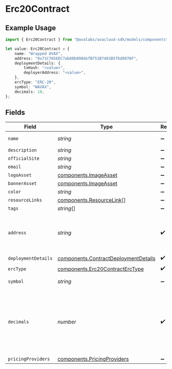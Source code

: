 # Erc20Contract

## Example Usage

```typescript
import { Erc20Contract } from "@avalabs/avacloud-sdk/models/components";

let value: Erc20Contract = {
    name: "Wrapped AVAX",
    address: "0x71C7656EC7ab88b098defB751B7401B5f6d8976F",
    deploymentDetails: {
        txHash: "<value>",
        deployerAddress: "<value>",
    },
    ercType: "ERC-20",
    symbol: "WAVAX",
    decimals: 18,
};
```

## Fields

| Field                                                                                                                                 | Type                                                                                                                                  | Required                                                                                                                              | Description                                                                                                                           | Example                                                                                                                               |
| ------------------------------------------------------------------------------------------------------------------------------------- | ------------------------------------------------------------------------------------------------------------------------------------- | ------------------------------------------------------------------------------------------------------------------------------------- | ------------------------------------------------------------------------------------------------------------------------------------- | ------------------------------------------------------------------------------------------------------------------------------------- |
| `name`                                                                                                                                | *string*                                                                                                                              | :heavy_minus_sign:                                                                                                                    | The contract name.                                                                                                                    | Wrapped AVAX                                                                                                                          |
| `description`                                                                                                                         | *string*                                                                                                                              | :heavy_minus_sign:                                                                                                                    | N/A                                                                                                                                   |                                                                                                                                       |
| `officialSite`                                                                                                                        | *string*                                                                                                                              | :heavy_minus_sign:                                                                                                                    | N/A                                                                                                                                   |                                                                                                                                       |
| `email`                                                                                                                               | *string*                                                                                                                              | :heavy_minus_sign:                                                                                                                    | N/A                                                                                                                                   |                                                                                                                                       |
| `logoAsset`                                                                                                                           | [components.ImageAsset](../../models/components/imageasset.md)                                                                        | :heavy_minus_sign:                                                                                                                    | N/A                                                                                                                                   |                                                                                                                                       |
| `bannerAsset`                                                                                                                         | [components.ImageAsset](../../models/components/imageasset.md)                                                                        | :heavy_minus_sign:                                                                                                                    | N/A                                                                                                                                   |                                                                                                                                       |
| `color`                                                                                                                               | *string*                                                                                                                              | :heavy_minus_sign:                                                                                                                    | N/A                                                                                                                                   |                                                                                                                                       |
| `resourceLinks`                                                                                                                       | [components.ResourceLink](../../models/components/resourcelink.md)[]                                                                  | :heavy_minus_sign:                                                                                                                    | N/A                                                                                                                                   |                                                                                                                                       |
| `tags`                                                                                                                                | *string*[]                                                                                                                            | :heavy_minus_sign:                                                                                                                    | N/A                                                                                                                                   |                                                                                                                                       |
| `address`                                                                                                                             | *string*                                                                                                                              | :heavy_check_mark:                                                                                                                    | A wallet or contract address in mixed-case checksum encoding.                                                                         | 0x71C7656EC7ab88b098defB751B7401B5f6d8976F                                                                                            |
| `deploymentDetails`                                                                                                                   | [components.ContractDeploymentDetails](../../models/components/contractdeploymentdetails.md)                                          | :heavy_check_mark:                                                                                                                    | N/A                                                                                                                                   |                                                                                                                                       |
| `ercType`                                                                                                                             | [components.Erc20ContractErcType](../../models/components/erc20contracterctype.md)                                                    | :heavy_check_mark:                                                                                                                    | N/A                                                                                                                                   |                                                                                                                                       |
| `symbol`                                                                                                                              | *string*                                                                                                                              | :heavy_minus_sign:                                                                                                                    | The contract symbol.                                                                                                                  | WAVAX                                                                                                                                 |
| `decimals`                                                                                                                            | *number*                                                                                                                              | :heavy_check_mark:                                                                                                                    | The number of decimals the token uses. For example `6`, means to divide the token amount by `1000000` to get its user representation. | 18                                                                                                                                    |
| `pricingProviders`                                                                                                                    | [components.PricingProviders](../../models/components/pricingproviders.md)                                                            | :heavy_minus_sign:                                                                                                                    | N/A                                                                                                                                   |                                                                                                                                       |